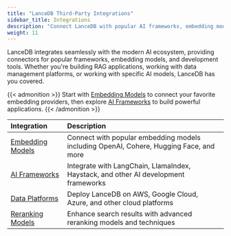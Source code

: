 ```yaml
---
title: "LanceDB Third-Party Integrations"
sidebar_title: Integrations
description: "Connect LanceDB with popular AI frameworks, embedding models, and development tools"
weight: 11
---
```


LanceDB integrates seamlessly with the modern AI ecosystem, providing connectors for popular frameworks, embedding models, and development tools. Whether you're building RAG applications, working with data management platforms, or working with specific AI models, LanceDB has you covered.

{{< admonition >}}
Start with [Embedding Models](/docs/integrations/embedding/) to connect your favorite embedding providers, then explore [AI Frameworks](/docs/integrations/frameworks/) to build powerful applications.
{{< /admonition >}}

| Integration | Description |
|:------------|:-------------|
| [Embedding Models](/docs/integrations/embedding/) | Connect with popular embedding models including OpenAI, Cohere, Hugging Face, and more |
| [AI Frameworks](/docs/integrations/frameworks/) | Integrate with LangChain, LlamaIndex, Haystack, and other AI development frameworks |
| [Data Platforms](/docs/integrations/platforms/) | Deploy LanceDB on AWS, Google Cloud, Azure, and other cloud platforms |
| [Reranking Models](/docs/integrations/reranking/) | Enhance search results with advanced reranking models and techniques |
